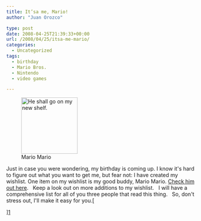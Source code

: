 ```yaml
---
title: It’sa me, Mario!
author: "Juan Orozco" 

type: post
date: 2008-04-25T21:39:33+00:00
url: /2008/04/25/itsa-me-mario/
categories:
  - Uncategorized
tags:
  - birthday
  - Mario Bros.
  - Nintendo
  - video games

---
```

<figure id="attachment_316" aria-describedby="caption-attachment-316" style="width: 150px" class="wp-caption alignleft"><img class="size-thumbnail wp-image-316" title="Super Mario Figure" src="https://i1.wp.com/guamaso.com/wp-content/uploads/2008/04/supermario_dxfigure-150x150.jpg?resize=150%2C150" alt="He shall go on my new shelf." width="150" height="150" data-recalc-dims="1" /><figcaption id="caption-attachment-316" class="wp-caption-text">Mario Mario</figcaption></figure>

Just in case you were wondering, my birthday is coming up. I know it's hard to figure out what you want to get me, but fear not: I have created my wishlist. One item on my wishlist is my good buddy, Mario Mario. [Check him out here][1].   Keep a look out on more additions to my wishlist.   I will have a comprehensive list for all of you three people that read this thing.   So, don't stress out, I'll make it easy for you.[
  
][1]

 [1]: http://www.thinkgeek.com/geektoys/japanfan/9702/